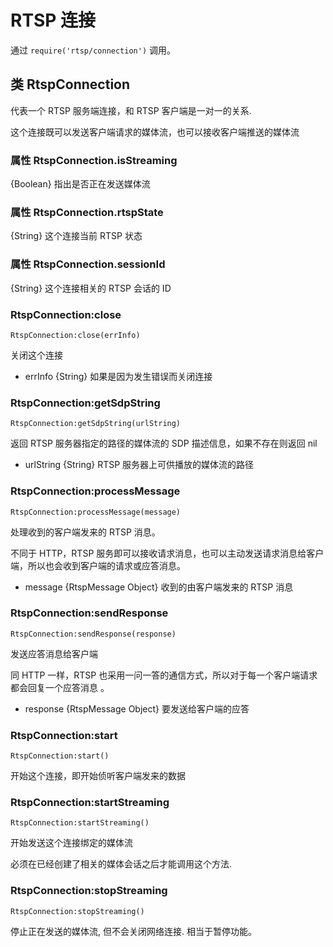 # RTSP 连接

通过 `require('rtsp/connection')` 调用。

## 类 RtspConnection

代表一个 RTSP 服务端连接，和 RTSP 客户端是一对一的关系.

这个连接既可以发送客户端请求的媒体流，也可以接收客户端推送的媒体流

### 属性 RtspConnection.isStreaming

{Boolean} 指出是否正在发送媒体流

### 属性 RtspConnection.rtspState

{String} 这个连接当前 RTSP 状态

### 属性 RtspConnection.sessionId

{String} 这个连接相关的 RTSP 会话的 ID

### RtspConnection:close

    RtspConnection:close(errInfo)

关闭这个连接

- errInfo {String} 如果是因为发生错误而关闭连接

### RtspConnection:getSdpString

    RtspConnection:getSdpString(urlString)

返回 RTSP 服务器指定的路径的媒体流的 SDP 描述信息，如果不存在则返回 nil

- urlString {String} RTSP 服务器上可供播放的媒体流的路径

### RtspConnection:processMessage

    RtspConnection:processMessage(message)

处理收到的客户端发来的 RTSP 消息。

不同于 HTTP，RTSP 服务即可以接收请求消息，也可以主动发送请求消息给客户端，所以也会收到客户端的请求或应答消息。

- message {RtspMessage Object} 收到的由客户端发来的 RTSP 消息

### RtspConnection:sendResponse

    RtspConnection:sendResponse(response)

发送应答消息给客户端

同 HTTP 一样，RTSP 也采用一问一答的通信方式，所以对于每一个客户端请求都会回复一个应答消息 。

- response {RtspMessage Object} 要发送给客户端的应答

### RtspConnection:start

    RtspConnection:start()

开始这个连接，即开始侦听客户端发来的数据

### RtspConnection:startStreaming

    RtspConnection:startStreaming()

开始发送这个连接绑定的媒体流

必须在已经创建了相关的媒体会话之后才能调用这个方法.

### RtspConnection:stopStreaming

    RtspConnection:stopStreaming()

停止正在发送的媒体流, 但不会关闭网络连接. 相当于暂停功能。
